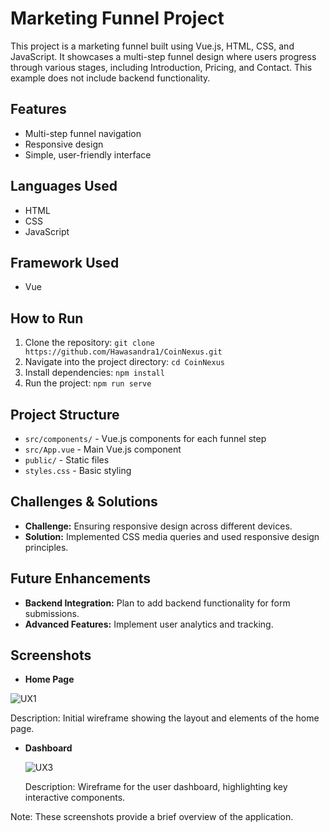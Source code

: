# Marketing Funnel Project

This project is a marketing funnel built using Vue.js, HTML, CSS, and JavaScript. It showcases a multi-step funnel design where users progress through various stages, including Introduction, Pricing, and Contact. This example does not include backend functionality.

## Features
- Multi-step funnel navigation
- Responsive design
- Simple, user-friendly interface

## Languages Used
- HTML
- CSS
- JavaScript

## Framework Used
- Vue

## How to Run
1. Clone the repository: `git clone https://github.com/Hawasandra1/CoinNexus.git`
2. Navigate into the project directory: `cd CoinNexus`
3. Install dependencies: `npm install`
4. Run the project: `npm run serve`

## Project Structure
- `src/components/` - Vue.js components for each funnel step
- `src/App.vue` - Main Vue.js component
- `public/` - Static files
- `styles.css` - Basic styling

## Challenges & Solutions
- **Challenge:** Ensuring responsive design across different devices.
 - **Solution:** Implemented CSS media queries and used responsive design principles.

## Future Enhancements
- **Backend Integration:** Plan to add backend functionality for form submissions.
- **Advanced Features:** Implement user analytics and tracking.

## Screenshots
 - **Home Page**
    
  ![UX1](https://github.com/user-attachments/assets/10fe586d-fc16-4654-97e3-46e471e3ebb4)
  
  Description: Initial wireframe showing the layout and elements of the home page.

- **Dashboard**
    
   ![UX3](https://github.com/user-attachments/assets/ac8683a9-0b7d-44de-adfb-9a50758705c1)

  Description: Wireframe for the user dashboard, highlighting key interactive components.

Note: These screenshots provide a brief overview of the application.

  

